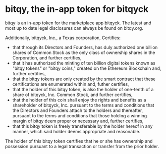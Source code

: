 # bitqy, the in-app token for bitqyck

bitqy is an in-app token for the marketplace app bitqyck. The latest and most up to date legal disclosures can always be found on bitqy.org. 

Additionally, bitqyck, Inc., a Texas corporation, Certifies:

* that through its Directors and Founders, has duly authorized one billion shares of Common Stock as the only class of ownership shares in the Corporation, and further certifies,
* that it has authorized the minting of ten billion digital tokens known as "bitqy tokens" or "bitqy coins," created on the Ethereum Blockchain and, further certifies,
* that the bitqy tokens are only created by the smart contract that these certifications are enumerated within and, futher certifies,
* that the holder of this bitqy token, is also the holder of one-tenth of a share of bitqyck, Inc. Common Stock, and further certifies,
* that the holder of this coin shall enjoy the rights and benefits as a shareholder of bitqyck, Inc. pursuant to the terms and conditions that the Directors and Founders attach to the holders and thereafter, pursuant to the terms and conditions that those holding a winning margin of bitqy deem proper or necessary and, further certifies,
* that this bitqy token is freely transferable by the holder hereof in any manner, which said holder deems appropriate and reasonable. 

The holder of this bitqy token certifies that he or she has ownership and possession pursuant to a legal transaction or transfer from the prior holder.

